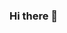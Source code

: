 ### Hi there 👋

<!--
**21stcenturyyouth/21stcenturyyouth** is a ✨ _special_ ✨ repository because its `README.md` (this file) appears on your GitHub profile.

Here are some ideas to get you started:

- 🔭 I’m currently working on Điều dưỡng
- 🌱 I’m currently learning ĐHYD TPHCM
- 👯 I’m looking to collaborate on chia sẻ lối sống
- 🤔 I’m looking for help with phát triển bản thân, nâng cao sức khỏe
- 💬 Ask me about chăm sóc sức khỏe
- 📫 How to reach me: tam
- 😄 Pronouns: tiếng Việt
- ⚡ Fun fact: ??
-->
